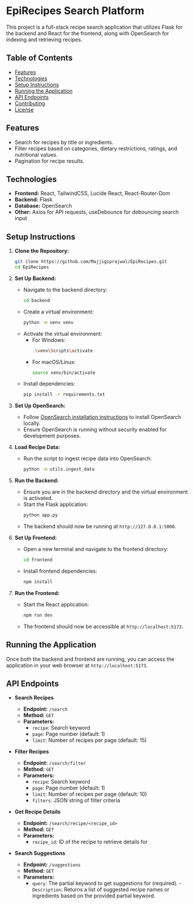 # EpiRecipes Search Platform

This project is a full-stack recipe search application that utilizes Flask for the backend and React for the frontend, along with OpenSearch for indexing and retrieving recipes.

## Table of Contents

- [Features](#features)
- [Technologies](#technologies)
- [Setup Instructions](#setup-instructions)
- [Running the Application](#running-the-application)
- [API Endpoints](#api-endpoints)
- [Contributing](#contributing)
- [License](#license)

## Features

- Search for recipes by title or ingredients.
- Filter recipes based on categories, dietary restrictions, ratings, and nutritional values.
- Pagination for recipe results.

## Technologies

- **Frontend:** React, TailwindCSS, Lucide React, React-Router-Dom
- **Backend:** Flask
- **Database:** OpenSearch
- **Other:** Axios for API requests, useDebounce for debouncing search input

## Setup Instructions

1. **Clone the Repository:**
   ```bash
   git clone https://github.com/Majjigiprajwal/EpiRecipes.git
   cd EpiRecipes
   ```

2. **Set Up Backend:**
   - Navigate to the backend directory:
     ```bash
     cd backend
     ```
   - Create a virtual environment:
     ```bash
     python -m venv venv
     ```
   - Activate the virtual environment:
     - For Windows:
       ```bash
       .\venv\Scripts\activate
       ```
     - For macOS/Linux:
       ```bash
       source venv/bin/activate
       ```
   - Install dependencies:
     ```bash
     pip install -r requirements.txt
     ```

3. **Set Up OpenSearch:**
   - Follow [OpenSearch installation instructions](https://opensearch.org/docs/latest/install-and-manage/install-opensearch/) to install OpenSearch locally.
   - Ensure OpenSearch is running without security enabled for development purposes.

4. **Load Recipe Data:**
   - Run the script to ingest recipe data into OpenSearch:
     ```bash
     python -m utils.ingest_data
     ```

5. **Run the Backend:**
   - Ensure you are in the backend directory and the virtual environment is activated.
   - Start the Flask application:
     ```bash
     python app.py
     ```
   - The backend should now be running at `http://127.0.0.1:5000`.

6. **Set Up Frontend:**
   - Open a new terminal and navigate to the frontend directory:
     ```bash
     cd frontend
     ```
   - Install frontend dependencies:
     ```bash
     npm install
     ```

7. **Run the Frontend:**
   - Start the React application:
     ```bash
     npm run dev
     ```
   - The frontend should now be accessible at `http://localhost:5173`.

## Running the Application

Once both the backend and frontend are running, you can access the application in your web browser at `http://localhost:5173`.

## API Endpoints

- **Search Recipes**
  - **Endpoint:** `/search`
  - **Method:** `GET`
  - **Parameters:** 
    - `recipe`: Search keyword
    - `page`: Page number (default: 1)
    - `limit`: Number of recipes per page (default: 15)

- **Filter Recipes**
  - **Endpoint:** `/search/filter`
  - **Method:** `GET`
  - **Parameters:**
    - `recipe`: Search keyword
    - `page`: Page number (default: 1)
    - `limit`: Number of recipes per page (default: 10)
    - `filters`: JSON string of filter criteria

- **Get Recipe Details**
  - **Endpoint:** `/search/recipe/<recipe_id>`
  - **Method:** `GET`
  - **Parameters:** 
    - `recipe_id`: ID of the recipe to retrieve details for

- **Search Suggestions**
  - **Endpoint:** `/suggestions`
  - **Method:** `GET`
  - **Parameters:** 
    - `query`: The partial keyword to get suggestions for (required).
    -`Description`: Returns a list of suggested recipe names or ingredients based on the provided partial keyword.
